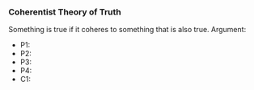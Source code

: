 ### Coherentist Theory of Truth
Something is true if it coheres to something that is also true.
Argument:
- P1:
- P2:
- P3:
- P4:
- C1: